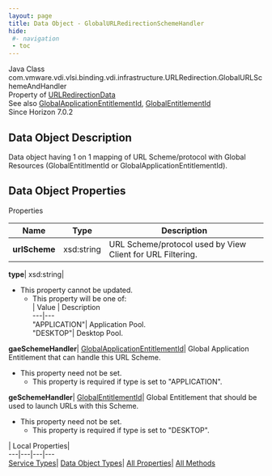 ```yaml
---
layout: page
title: Data Object - GlobalURLRedirectionSchemeHandler
hide:
 #- navigation
 - toc
---
```






Java Class
    com.vmware.vdi.vlsi.binding.vdi.infrastructure.URLRedirection.GlobalURLSchemeAndHandler  
Property of
     [URLRedirectionData](vdi.infrastructure.URLRedirection.URLRedirectionData.md#field_detail)  
See also
     [GlobalApplicationEntitlementId](vdi.entity.GlobalApplicationEntitlementId.md), [GlobalEntitlementId](vdi.entity.GlobalEntitlementId.md)  
Since 
    Horizon 7.0.2

## Data Object Description 

Data object having 1 on 1 mapping of URL Scheme/protocol with Global Resources (GlobalEntitlmentId or GlobalApplicationEntitlementId). 

## Data Object Properties

Properties

Name |  Type |  Description   
---|---|---  
**urlScheme**|  xsd:string|  URL Scheme/protocol used by View Client for URL Filtering.   
  
**type**|  xsd:string|    


* This property cannot be updated.
  * This property will be one of:  
|  Value |  Description   
---|---  
"APPLICATION"| Application Pool.  
"DESKTOP"| Desktop Pool.  

  
**gaeSchemeHandler**| [GlobalApplicationEntitlementId](vdi.entity.GlobalApplicationEntitlementId.md)|  Global Application Entitlement that can handle this URL Scheme.   


* This property need not be set.
  * This property is required if type is set to "APPLICATION".

  
**geSchemeHandler**| [GlobalEntitlementId](vdi.entity.GlobalEntitlementId.md)|  Global Entitlement that should be used to launch URLs with this Scheme.   


* This property need not be set.
  * This property is required if type is set to "DESKTOP".

  
  
  
 | Local Properties|   
---|---|---|---  
[Service Types](index-mo_types.md)| [Data Object Types](index-do_types.md)| [All Properties](index-properties.md)| [All Methods](index-methods.md)  
  
  

